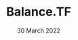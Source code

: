 ---
title: Balance.TF
description: WebDev
date: 30 March 2022
list:
  collection: projects
  filter: "item.experience.communities contains 'balencemod.tf'"
---